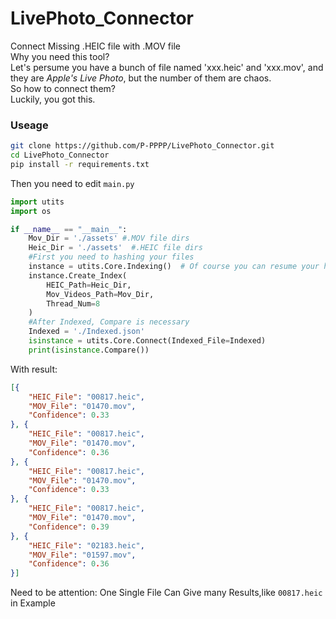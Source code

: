 # LivePhoto_Connector
Connect Missing .HEIC file with .MOV file  
Why you need this tool?  
Let's persume you have a bunch of file named 'xxx.heic' and 'xxx.mov', and they are *Apple's Live Photo*, but the number of them are chaos.  
So how to connect them?  
Luckily, you got this.  
### Useage
```bash
git clone https://github.com/P-PPPP/LivePhoto_Connector.git
cd LivePhoto_Connector
pip install -r requirements.txt
```
Then you need to edit `main.py`
```python
import utits
import os

if __name__ == "__main__":
    Mov_Dir = './assets' #.MOV file dirs
    Heic_Dir = './assets'  #.HEIC file dirs
    #First you need to hashing your files
    instance = utits.Core.Indexing()  # Of course you can resume your hashing by  utits.Core.Indexing(Index_File='./xxx.json')
    instance.Create_Index(
        HEIC_Path=Heic_Dir,
        Mov_Videos_Path=Mov_Dir,
        Thread_Num=8
    )
    #After Indexed, Compare is necessary
    Indexed = './Indexed.json'
    isinstance = utits.Core.Connect(Indexed_File=Indexed)
    print(isinstance.Compare())
```
With result:
```json
[{
	"HEIC_File": "00817.heic",
	"MOV_File": "01470.mov",
	"Confidence": 0.33
}, {
	"HEIC_File": "00817.heic",
	"MOV_File": "01470.mov",
	"Confidence": 0.36
}, {
	"HEIC_File": "00817.heic",
	"MOV_File": "01470.mov",
	"Confidence": 0.33
}, {
	"HEIC_File": "00817.heic",
	"MOV_File": "01470.mov",
	"Confidence": 0.39
}, {
	"HEIC_File": "02183.heic",
	"MOV_File": "01597.mov",
	"Confidence": 0.36
}]
```
Need to be attention: One Single File Can Give many Results,like `00817.heic` in Example

